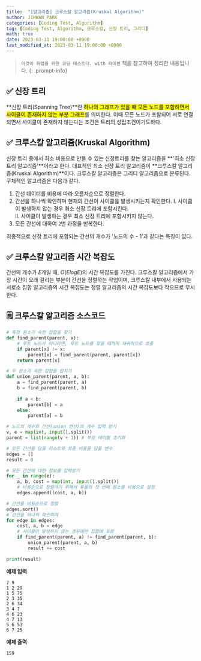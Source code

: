 ```yaml
---
title:  "[알고리즘] 크루스칼 알고리즘(Kruskal Algorithm)"
author: JIHWAN PARK
categories: [Coding Test, Algorithm]
tag: [Coding Test, Algorithm, 크루스칼, 신장 트리, 그리디]
math: true
date: 2023-03-11 19:00:00 +0900
last_modified_at: 2023-03-11 19:00:00 +0900
---
```

> `이것이 취업을 위한 코딩 테스트다. with 파이썬` 책을 참고하여 정리한 내용입니다.
{: .prompt-info}

## ✅ 신장 트리
**신장 트리(Spanning Tree)**란 <mark>하나의 그래프가 있을 때 모든 노드를 포함하면서 사이클이 존재하지 않는 부분 그래프</mark>를 의미한다. 이때 모든 노드가 포함되어 서로 연결되면서 사이클이 존재하지 않는다는 조건은 트리의 성립조건이기도하다.


## ✅ 크루스칼 알고리즘(Kruskal Algorithm)
신장 트리 중에서 최소 비용으로 만들 수 있는 신장트리를 찾는 알고리즘을 **'최소 신장 트리 알고리즘'**이라고 한다. 대표적인 최소 신장 트리 알고리즘이 **크루스칼 알고리즘(Kruskal Algorithm)**이다. 크루스칼 알고리즘은 그리디 알고리즘으로 분류된다. 구체적인 알고리즘은 다음과 같다.
1. 간선 데이터를 비용에 따라 오름차순으로 정렬한다.
2. 간선을 하나씩 확인하며 현재의 간선이 사이클을 발생시키는지 확인한다.
    Ⅰ. 사이클이 발생하지 않는 경우 최소 신장 트리에 포함시킨다.<br>
    Ⅱ. 사이클이 발생하는 경우 최소 신장 트리에 포함시키지 않는다.
3. 모든 간선에 대하여 `2`번 과정을 반복한다.

최종적으로 신장 트리에 포함되는 간선의 개수가 '노드의 수 - 1'과 같다는 특징이 있다.

## ✅ 크루스칼 알고리즘 시간 복잡도
간선의 개수가 $E$개일 때, $O(ElogE)$의 시간 복잡도를 가진다. 크루스칼 알고리즘에서 가장 시간이 오래 걸리는 부분이 간선을 정렬하는 작업이며, 크루스칼 내부에서 사용되는 서로소 집합 알고리즘의 시간 복잡도는 정렬 알고리즘의 시간 복잡도보다 작으므로 무시한다.

## 🗒️ 크루스칼 알고리즘 소스코드
```python
# 특정 원소가 속한 집합을 찾기
def find_parent(parent, x):
    # 루트 노드가 아니라면, 루트 노드를 찾을 때까지 재귀적으로 호출
    if parent[x] != x:
        parent[x] = find_parent(parent, parent[x])
    return parent[x]

# 두 원소가 속한 집합을 합치기
def union_parent(parent, a, b):
    a = find_parent(parent, a)
    b = find_parent(parent, b)
    
    if a < b:
        parent[b] = a
    else:
        parent[a] = b

# 노드의 개수와 간선(union 연산)의 개수 입력 받기
v, e = map(int, input().split())
parent = list(range(v + 1)) # 부모 테이블 초기화

# 모든 간선을 담을 리스트와 최종 비용을 담을 변수
edges = []
result = 0

# 모든 간선에 대한 정보를 입력받기
for _ in range(e):
    a, b, cost = map(int, input().split())
    # 비용순으로 정렬하기 위해서 튜플의 첫 번째 원소를 비용으로 설정
    edges.append((cost, a, b))

# 간선을 비용순으로 정렬
edges.sort()
# 간선을 하나씩 확인하며
for edge in edges:
    cost, a, b = edge
    # 사이클이 발생하지 않는 경우에만 집합에 포함
    if find_parent(parent, a) != find_parent(parent, b):
        union_parent(parent, a, b)
        result += cost

print(result)
```

**예제 입력**<br>
```
7 9
1 2 29
1 5 75
2 3 35
2 6 34
3 4 7
4 6 23
4 7 13
5 6 53
6 7 25
```

**예제 출력**<br>
```
159
```